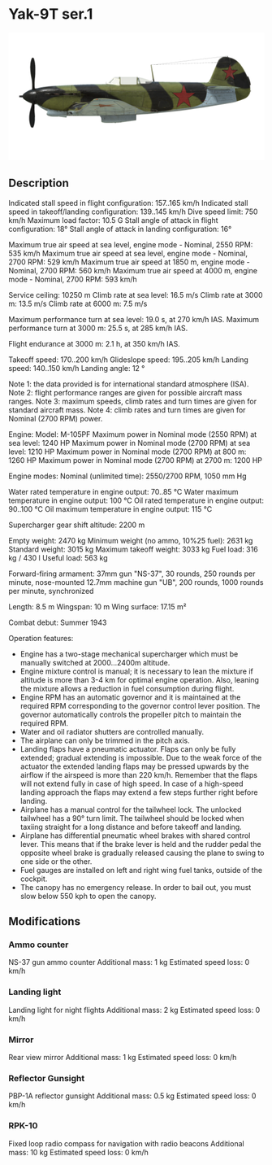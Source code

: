 # Yak-9T ser.1

![yak9ts1](../images/yak9ts1.png)

## Description

Indicated stall speed in flight configuration: 157..165 km/h
Indicated stall speed in takeoff/landing configuration: 139..145 km/h
Dive speed limit: 750 km/h
Maximum load factor: 10.5 G
Stall angle of attack in flight configuration: 18°
Stall angle of attack in landing configuration: 16°

Maximum true air speed at sea level, engine mode - Nominal, 2550 RPM: 535 km/h
Maximum true air speed at sea level, engine mode - Nominal, 2700 RPM: 529 km/h
Maximum true air speed at 1850 m, engine mode - Nominal, 2700 RPM: 560 km/h
Maximum true air speed at 4000 m, engine mode - Nominal, 2700 RPM: 593 km/h

Service ceiling: 10250 m
Climb rate at sea level: 16.5 m/s
Climb rate at 3000 m: 13.5 m/s
Climb rate at 6000 m: 7.5 m/s

Maximum performance turn at sea level: 19.0 s, at 270 km/h IAS.
Maximum performance turn at 3000 m: 25.5 s, at 285 km/h IAS.

Flight endurance at 3000 m: 2.1 h, at 350 km/h IAS.

Takeoff speed: 170..200 km/h
Glideslope speed: 195..205 km/h
Landing speed: 140..150 km/h
Landing angle: 12 °

Note 1: the data provided is for international standard atmosphere (ISA).
Note 2: flight performance ranges are given for possible aircraft mass ranges.
Note 3: maximum speeds, climb rates and turn times are given for standard aircraft mass.
Note 4: climb rates and turn times are given for Nominal (2700 RPM) power.

Engine:
Model: M-105PF
Maximum power in Nominal mode (2550 RPM) at sea level: 1240 HP
Maximum power in Nominal mode (2700 RPM) at sea level: 1210 HP
Maximum power in Nominal mode (2700 RPM) at 800 m: 1260 HP
Maximum power in Nominal mode (2700 RPM) at 2700 m: 1200 HP

Engine modes:
Nominal (unlimited time): 2550/2700 RPM, 1050 mm Hg

Water rated temperature in engine output: 70..85 °C
Water maximum temperature in engine output: 100 °C
Oil rated temperature in engine output: 90..100 °C
Oil maximum temperature in engine output: 115 °C

Supercharger gear shift altitude: 2200 m

Empty weight: 2470 kg
Minimum weight (no ammo, 10%25 fuel): 2631 kg
Standard weight: 3015 kg
Maximum takeoff weight: 3033 kg
Fuel load: 316 kg / 430 l
Useful load: 563 kg

Forward-firing armament:
37mm gun "NS-37", 30 rounds, 250 rounds per minute, nose-mounted
12.7mm machine gun "UB", 200 rounds, 1000 rounds per minute, synchronized

Length: 8.5 m
Wingspan: 10 m
Wing surface: 17.15 m²

Combat debut: Summer 1943

Operation features:
- Engine has a two-stage mechanical supercharger which must be manually switched at 2000...2400m altitude.
- Engine mixture control is manual; it is necessary to lean the mixture if altitude is more than 3-4 km for optimal engine operation. Also, leaning the mixture allows a reduction in fuel consumption during flight.
- Engine RPM has an automatic governor and it is maintained at the required RPM corresponding to the governor control lever position. The governor automatically controls the propeller pitch to maintain the required RPM.
- Water and oil radiator shutters are controlled manually.
- The airplane can only be trimmed in the pitch axis.
- Landing flaps have a pneumatic actuator. Flaps can only be fully extended; gradual extending is impossible. Due to the weak force of the actuator the extended landing flaps may be pressed upwards by the airflow if the airspeed is more than 220 km/h. Remember that the flaps will not extend fully in case of high speed. In case of a high-speed landing approach the flaps may extend a few steps further right before landing.
- Airplane has a manual control for the tailwheel lock. The unlocked tailwheel has a 90° turn limit. The tailwheel should be locked when taxiing straight for a long distance and before takeoff and landing.
- Airplane has differential pneumatic wheel brakes with shared control lever. This means that if the brake lever is held and the rudder pedal the opposite wheel brake is gradually released causing the plane to swing to one side or the other.
- Fuel gauges are installed on left and right wing fuel tanks, outside of the cockpit.
- The canopy has no emergency release. In order to bail out, you must slow below 550 kph to open the canopy.

## Modifications


### Ammo counter

NS-37 gun ammo counter
Additional mass: 1 kg
Estimated speed loss: 0 km/h

### Landing light

Landing light for night flights
Additional mass: 2 kg
Estimated speed loss: 0 km/h

### Mirror

Rear view mirror
Additional mass: 1 kg
Estimated speed loss: 0 km/h

### Reflector Gunsight

PBP-1A reflector gunsight
Additional mass: 0.5 kg
Estimated speed loss: 0 km/h

### RPK-10

Fixed loop radio compass for navigation with radio beacons
Additional mass: 10 kg
Estimated speed loss: 0 km/h